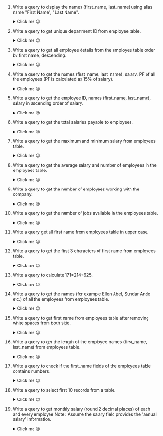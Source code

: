 1. Write a query to display the names (first_name, last_name) using alias name "First Name", "Last Name". 
    <details>
      <summary>Click me 😉</summary>

    ```sql
    mysql> SELECT *
    -> FROm movies
    -> LImIT 5;

    +----------+---------------------------------------------+-----------+--------------+-------------+----------------+-------------+
    | movie_id | title                                       | industry  | release_year | imdb_rating | studio         | language_id |
    +----------+---------------------------------------------+-----------+--------------+-------------+----------------+-------------+
    |      101 | K.G.F: Chapter 2                            | Bollywood |         2022 |         8.4 | Hombale Films  |           3 |
    |      102 | Doctor Strange in the multiverse of madness | Hollywood |         2022 |         7.0 | marvel Studios |           5 |
    |      103 | Thor: The Dark World                        | Hollywood |         2013 |         6.8 | marvel Studios |           5 |
    |      104 | Thor: Ragnarok                              | Hollywood |         2017 |         7.9 | marvel Studios |           5 |
    |      105 | Thor: Love and Thunder                      | Hollywood |         2022 |         6.8 | marvel Studios |           5 |
    +----------+---------------------------------------------+-----------+--------------+-------------+----------------+-------------+
    ```
    </details> 
2. Write a query to get unique department ID from employee table.
    <details>
      <summary>Click me 😉</summary>

    ```sql
    
    ```
    </details> 
3. Write a query to get all employee details from the employee table order by first name, descending.
    <details>
      <summary>Click me 😉</summary>

    ```sql
    
    ```
    </details> 
4. Write a query to get the names (first_name, last_name), salary, PF of all the employees (PF is calculated as 15% of salary).
    <details>
      <summary>Click me 😉</summary>

    ```sql
    
    ```
    </details> 
5. Write a query to get the employee ID, names (first_name, last_name), salary in ascending order of salary.
    <details>
      <summary>Click me 😉</summary>

    ```sql
    
    ```
    </details> 
6. Write a query to get the total salaries payable to employees.
    <details>
      <summary>Click me 😉</summary>

    ```sql
    
    ```
    </details> 
7. Write a query to get the maximum and minimum salary from employees table.
    <details>
      <summary>Click me 😉</summary>

    ```sql
    
    ```
    </details> 
8. Write a query to get the average salary and number of employees in the employees table.
    <details>
      <summary>Click me 😉</summary>

    ```sql
    
    ```
    </details> 
9. Write a query to get the number of employees working with the company.
    <details>
      <summary>Click me 😉</summary>

    ```sql
    
    ```
    </details> 
10. Write a query to get the number of jobs available in the employees table.
    <details>
      <summary>Click me 😉</summary>

    ```sql
    
    ```
    </details> 
11. Write a query get all first name from employees table in upper case.
    <details>
      <summary>Click me 😉</summary>

    ```sql
    
    ```
    </details> 
12. Write a query to get the first 3 characters of first name from employees table.
    <details>
      <summary>Click me 😉</summary>

    ```sql
    
    ```
    </details> 
13. Write a query to calculate 171*214+625.
    <details>
      <summary>Click me 😉</summary>

    ```sql
    
    ```
    </details> 
14. Write a query to get the names (for example Ellen Abel, Sundar Ande etc.) of all the employees from employees table.
    <details>
      <summary>Click me 😉</summary>

    ```sql
    
    ```
    </details> 
15. Write a query to get first name from employees table after removing white spaces from both side.
    <details>
      <summary>Click me 😉</summary>

    ```sql
    
    ```
    </details> 
16. Write a query to get the length of the employee names (first_name, last_name) from employees table.
    <details>
      <summary>Click me 😉</summary>

    ```sql
    
    ```
    </details> 
17. Write a query to check if the first_name fields of the employees table contains numbers.
    <details>
      <summary>Click me 😉</summary>

    ```sql
    
    ```
    </details> 
18. Write a query to select first 10 records from a table.
    <details>
      <summary>Click me 😉</summary>

    ```sql
    
    ```
    </details> 
19. Write a query to get monthly salary (round 2 decimal places) of each and every employee
Note : Assume the salary field provides the 'annual salary' information.
    <details>
      <summary>Click me 😉</summary>

    ```sql
    
    ```
    </details> 